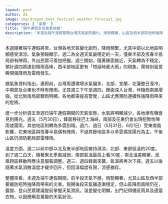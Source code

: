 ```yaml
---
layout: post
author: AI
image: img/dragon_boat_festival_weather_forecast.jpg
categories: [ '氣象' ]
title: "端午連假全台氣象快報"
description: "本週及端午連假期間台灣天氣劇烈變化，雨勢顯著，山區及西半部防短時強降雨，週五後天氣漸穩，各地溫差大，出門記得備妥雨具與衣物應對多變氣候。"
---
```

本週隨著端午連假將至，台灣各地天氣變化劇烈，降雨頻繁，尤其中部以北地區明顯感受濕涼。氣象預報顯示，週二為全週天氣最穩定的一天，僅東半部及恆春半島局部有陣雨，外出民眾可善加把握。週三開始，隨著鋒面接近，天氣轉為不穩定，預計週四將達到降雨高峰，西半部地區更有「短延時豪大雨」的現象，需特別留意瞬間強降雨及雷雨發生。

據氣象資料指出，連假前，台灣周遭環境水氣偏多，北部、宜蘭、花蓮整日溼冷，中南部及台東也不時有陣雨。尤其週三下午至週四，鋒面深入台灣，伴隨西南風增強，從北到南局部驟雨明顯，各地都需提高警覺，山區尤應預防連續性強降雨帶來的危險。

進一步分析週五至週日端午連假期間的天氣型態，水氣將明顯減少，各地漸有機會見到陽光。週五（5月30日），鋒面移往巴士海峽，南部及花東仍會出現短暫性陣雨或雷雨，其他地區則轉為多雲到晴。週六、週日（5月31日、6月1日）受東南風影響，花東地區與恆春半島偶有陣雨，不過其餘地區多以多雲偶見陽光為主，午後山區仍須防範局部雷陣雨。

溫度方面，週二以前中部以北及東半部地區維持濕涼，北部、東部低溫約20度。到了週二白天，隨著東北季風減弱，南部氣溫最高上看30度，南北溫差顯著，民眾跨區移動時應注意服裝調整。週三、週四鋒面來襲，氣溫將再次下探，週五以後隨著水氣消散溫度才緩步回升，但回溫幅度有限，涼感猶存。

整體來看，本週及端午連假期間，前半段天氣不穩，雨勢顯著，尤其山區及西半部要嚴防短時強降雨帶來的災害。假期後段天氣雖逐漸穩定，但山區降雨風險仍在，露營、登山民眾建議提前掌握天氣資訊。溫差變化明顯，出門記得備妥雨具及適當衣物，以因應瞬息萬變的天氣狀況。